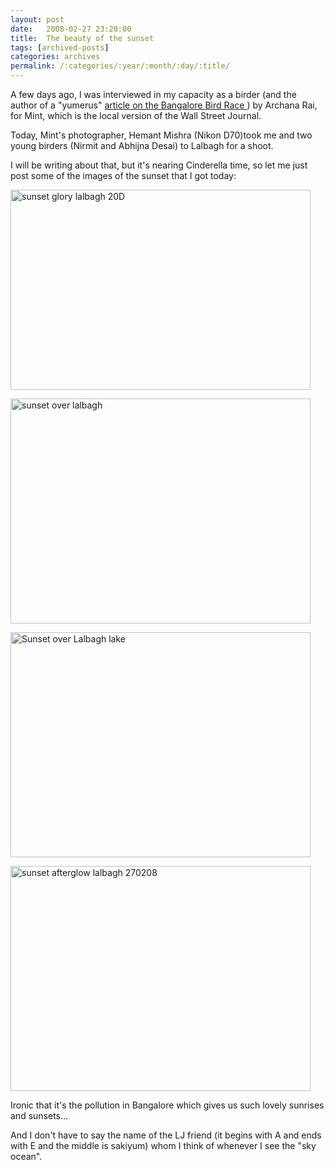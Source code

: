 ```yaml
---
layout: post
date:	2008-02-27 23:20:00
title:  The beauty of the sunset
tags: [archived-posts]
categories: archives
permalink: /:categories/:year/:month/:day/:title/
---
```

A few days ago, I was interviewed in my capacity as a birder (and the author of a "yumerus" <a href="http://citizenmatters.in/articles/view/58-the-great-bangalore-bird-race "> article on the Bangalore Bird Race </a> )  by Archana Rai, for Mint, which is the local version of the Wall Street Journal.

Today, Mint's photographer, Hemant Mishra (Nikon D70)took me and two young birders (Nirmit and Abhijna Desai) to Lalbagh for a shoot.

I will be writing about that, but it's nearing Cinderella time, so let me just post some of the images of the sunset that I got today:


<a href="http://www.flickr.com/photos/23605368@N06/2296649140/" title="sunset glory lalbagh 20D by feb8onwards, on Flickr"><img src="http://farm4.static.flickr.com/3269/2296649140_9ae2861d3f_o.jpg" width="480" height="320" alt="sunset glory lalbagh 20D" /></a>

<lj-cut text="A few more if you click on this">


<a href="http://www.flickr.com/photos/23605368@N06/2296601214/" title="sunset over lalbagh by feb8onwards, on Flickr"><img src="http://farm4.static.flickr.com/3180/2296601214_e6bde7c276_o.jpg" width="480" height="360" alt="sunset over lalbagh" /></a>



<a href="http://www.flickr.com/photos/23605368@N06/2295810395/" title="Sunset over Lalbagh lake by feb8onwards, on Flickr"><img src="http://farm4.static.flickr.com/3276/2295810395_272c9413b7_o.jpg" width="480" height="360" alt="Sunset over Lalbagh lake" /></a>


<a href="http://www.flickr.com/photos/23605368@N06/2296632036/" title="sunset afterglow lalbagh 270208 by feb8onwards, on Flickr"><img src="http://farm4.static.flickr.com/3265/2296632036_51704e437f_o.jpg" width="480" height="360" alt="sunset afterglow lalbagh 270208" /></a>




</lj-cut>

Ironic that it's the pollution in Bangalore which gives us such lovely sunrises and sunsets...

And I don't have to say the name of the LJ friend (it begins with A and ends with E and the middle is sakiyum) whom I think of whenever I see the "sky ocean".

